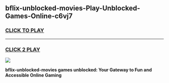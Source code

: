 
## bflix-unblocked-movies-Play-Unblocked-Games-Online-c6vj7
<h3>
<a href="https://premium76.site?title=bflix-unblocked-movies&ref=25A">CLICK TO PLAY</a></h3>
<hr>

<h3>
<a href="https://premium76.site?title=bflix-unblocked-movies&ref=25A">CLICK 2 PLAY</a>
  
</h3>

<a href="https://premium76.site?title=bflix-unblocked-movies&ref=25A"><img src="https://clearcache.store/games.png"></a>


**bflix-unblocked-movies games unblocked: Your Gateway to Fun and Accessible Online Gaming**
